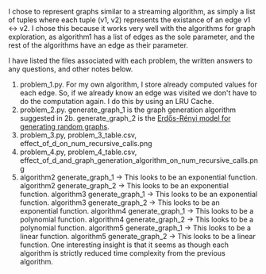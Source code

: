 I chose to represent graphs similar to a streaming algorithm, as simply a list of tuples where each tuple (v1, v2) represents the existance of an edge v1 <-> v2. I chose this because it works very well with the algorithms for graph exploration, as algorithm1 has a list of edges as the sole parameter, and the rest of the algorithms have an edge as their parameter.

I have listed the files associated with each problem, the written answers to any questions, and other notes below.

1. problem_1.py. For my own algorithm, I store already computed values for each edge. So, if we already know an edge was visited we don't have to do the computation again. I do this by using an LRU Cache.
2. problem_2.py. generate_graph_1 is the graph generation algorithm suggested in 2b. generate_graph_2 is the [Erdős-Rényi model for generating random graphs](https://www.geeksforgeeks.org/erdos-renyl-model-generating-random-graphs/).
3. problem_3.py, problem_3_table.csv, effect_of_d_on_num_recursive_calls.png
4. problem_4.py, problem_4_table.csv, effect_of_d_and_graph_generation_algorithm_on_num_recursive_calls.png
5. algorithm2 generate_graph_1 -> This looks to be an exponential function.
algorithm2 generate_graph_2 -> This looks to be an exponential function.
algorithm3 generate_graph_1 -> This looks to be an exponential function.
algorithm3 generate_graph_2 -> This looks to be an exponential function.
algorithm4 generate_graph_1 -> This looks to be a polynomial function.
algorithm4 generate_graph_2 -> This looks to be a polynomial function.
algorithm5 generate_graph_1 -> This looks to be a linear function.
algorithm5 generate_graph_2 -> This looks to be a linear function.
One interesting insight is that it seems as though each algorithm is strictly reduced time complexity from the previous algorithm.